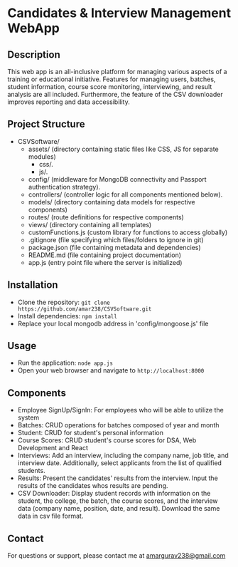 # Candidates & Interview Management WebApp

## Description
This web app is an all-inclusive platform for managing various aspects of a training or educational initiative. Features for managing users, batches, student information, course score monitoring, interviewing, and result analysis are all included. Furthermore, the feature of the CSV downloader improves reporting and data accessibility.

## Project Structure
- CSVSoftware/
  - assets/                 (directory containing static files like CSS, JS for separate modules)
    - css/.
    - js/.
  - config/                 (middleware for MongoDB connectivity and Passport authentication strategy).
  - controllers/            (controller logic for all components mentioned below).
  - models/                 (directory containing data models for respective components)
  - routes/                 (route definitions for respective components)
  - views/                  (directory containing all templates)
  - customFunctions.js        (custom library for functions to access globally)
  - .gitignore              (file specifying which files/folders to ignore in git)
  - package.json            (file containing metadata and dependencies)
  - README.md               (file containing project documentation)
  - app.js                  (entry point file where the server is initialized)

## Installation
- Clone the repository: `git clone https://github.com/amar238/CSVSoftware.git`
- Install dependencies: `npm install`
- Replace your local mongodb address in 'config/mongoose.js' file

## Usage
- Run the application: `node app.js`
- Open your web browser and navigate to `http://localhost:8000`

## Components
- Employee SignUp/SignIn: For employees who will be able to utilize the system
- Batches: CRUD operations for batches composed of year and month
- Student: CRUD for student's personal information
- Course Scores: CRUD student's course scores for DSA, Web Development and React
- Interviews: Add an interview, including the company name, job title, and interview date. Additionally, select applicants from the list of qualified students.
- Results: Present the candidates' results from the interview. Input the results of the candidates whos results are pending.
- CSV Downloader: Display student records with information on the student, the college, the batch, the course scores, and the interview data (company name, position, date, and result). Download the same data in csv file format.  

## Contact
For questions or support, please contact me at amargurav238@gmail.com
